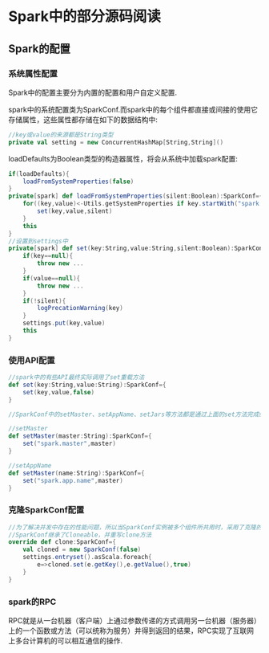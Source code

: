 # Spark中的部分源码阅读

## Spark的配置

### 系统属性配置

Spark中的配置主要分为内置的配置和用户自定义配置.<br>

spark中的系统配置类为SparkConf.而spark中的每个组件都直接或间接的使用它存储属性，这些属性都存储在如下的数据结构中:

```scala
//key或value的来源都是String类型
private val setting = new ConcurrentHashMap[String,String]()
```

loadDefaults为Boolean类型的构造器属性，将会从系统中加载spark配置:

```scala
if(loadDefaults){
    loadFromSystemProperties(false)
}
private[spark] def loadFromSystemProperties(silent:Boolean):SparkConf={
    for((key,value)<-Utils.getSystemProperties if key.startWith("spark.")){		//获取spark.字符串为前缀的key和value，并调用set方法
        set(key,value,silent)
    }
    this
}
//设置到settings中
private[spark] def set(key:String,value:String,silent:Boolean):SparkConf{
    if(key==null){
        throw new ...
    }
    if(value==null){
        throw new ...
    }
    if(!silent){
        logPrecationWarning(key)
    }
    settings.put(key,value)
    this
}
```

### 使用API配置

```scala
//spark中的有些API最终实际调用了set重载方法
def set(key:String,value:String):SparkConf={
    set(key,value,false)
}

//SparkConf中的setMaster、setAppName、setJars等方法都是通过上面的set方法完成spark配置的

//setMaster
def setMaster(master:String):SparkConf={
    set("spark.master",master)
}

//setAppName
def setMaster(name:String):SparkConf={
    set("spark.app.name",master)
}
```

### 克隆SparkConf配置

```scala
//为了解决并发中存在的性能问题，所以当SparkConf实例被多个组件所共用时，采用了克隆的方法
//SparkConf继承了Cloneable，并重写clone方法
override def clone:SparkConf={
    val cloned = new SparkConf(false)
    settings.entryset().asScala.foreach{
        e=>cloned.set(e.getKey(),e.getValue(),true)
    }
}
```

### spark的RPC

RPC就是从一台机器（客户端）上通过参数传递的方式调用另一台机器（服务器）上的一个函数或方法（可以统称为服务）并得到返回的结果，RPC实现了互联网上多台计算机的可以相互通信的操作.































